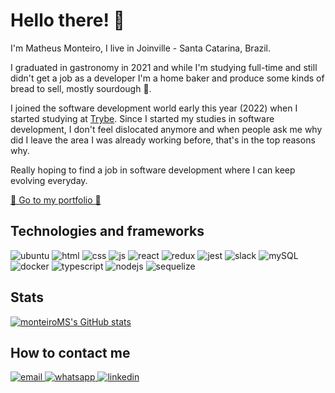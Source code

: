 <h1>Hello there! 👋</h1>

<p>I'm Matheus Monteiro, I live in Joinville - Santa Catarina, Brazil.</p>

<p>I graduated in gastronomy in 2021 and while I'm studying full-time and still didn't get a job as a developer I'm a home baker and produce some kinds of bread to sell, mostly sourdough 🥖.</p>

<p>I joined the software development world early this year (2022) when I started studying at <a href="https://www.betrybe.com" rel="noreferrer noopener" target="_blank">Trybe</a>. Since I started my studies in software development, I don't feel dislocated anymore and when people ask me why did I leave the area I was already working before, that's in the top reasons why.</p>

<p>Really hoping to find a job in software development where I can keep evolving everyday.</p>

<p>
  <a href="https://monteiroms.github.io/portfolio/" rel="noopener noreferrer" target="_blank">
    🚀 Go to my portfolio 🚀
  </a> 
</p>

<h2>Technologies and frameworks</h2>

<span>
  <img src="https://img.shields.io/badge/Ubuntu-E95420?style=for-the-badge&logo=ubuntu&logoColor=white" alt="ubuntu"/>
</span>
<span>
  <img src="https://img.shields.io/badge/HTML5-E34F26?style=for-the-badge&logo=html5&logoColor=white" alt="html"/>
</span>
<span>
  <img src="https://img.shields.io/badge/CSS3-1572B6?style=for-the-badge&logo=css3&logoColor=white" alt="css"/>
</span>
<span>
  <img src="https://img.shields.io/badge/JavaScript-323330?style=for-the-badge&logo=javascript&logoColor=F7DF1E" alt="js"/>
</span>
<span>
  <img src="https://img.shields.io/badge/React-20232A?style=for-the-badge&logo=react&logoColor=61DAFB" alt="react"/>
</span>
<span>
  <img src="https://img.shields.io/badge/Redux-593D88?style=for-the-badge&logo=redux&logoColor=white" alt="redux"/>
</span>
<span>
  <img src="https://img.shields.io/badge/Jest-C21325?style=for-the-badge&logo=jest&logoColor=white" alt="jest"/>
</span>
<span>
  <img src="https://img.shields.io/badge/Slack-4A154B?style=for-the-badge&logo=slack&logoColor=white" alt="slack"/>
</span>
<span>
  <img src="https://img.shields.io/badge/MySQL-005C84?style=for-the-badge&logo=mysql&logoColor=white" alt="mySQL"/>
</span>
<span>
  <img src="https://img.shields.io/badge/Docker-2CA5E0?style=for-the-badge&logo=docker&logoColor=white" alt="docker"/>
</span>
<span>
  <img src="https://img.shields.io/badge/TypeScript-007ACC?style=for-the-badge&logo=typescript&logoColor=white" alt="typescript"/>
</span>
<span>
  <img src="https://img.shields.io/badge/Node.js-339933?style=for-the-badge&logo=nodedotjs&logoColor=white" alt="nodejs"/>
</span>
<span>
  <img src="https://img.shields.io/badge/Sequelize-52B0E7?style=for-the-badge&logo=Sequelize&logoColor=white" alt="sequelize"/>
</span>

<h2>Stats</h2>
                                                                                                                 
[![monteiroMS's GitHub stats](https://github-readme-stats.vercel.app/api?username=monteiroms&count_private=true&show_icons=true&theme=synthwave)](https://github.com/monteiroms/github-readme-stats)

<h2>How to contact me</h2>
                                                                                                                 
<a href="mailto:matheuschran@hotmail.com">
  <img src="https://img.shields.io/badge/Microsoft_Outlook-0078D4?style=for-the-badge&logo=microsoft-outlook&logoColor=white" alt="email"/>
</a>
                                                                                                                 
<a href="https://contate.me/monteiro.ms" rel="noopener noreferrer" target="_blank">
  <img src="https://img.shields.io/badge/WhatsApp-25D366?style=for-the-badge&logo=whatsapp&logoColor=white" alt="whatsapp"/>
</a>

<a href="https://www.linkedin.com/in/monteiroms/" rel="noopener noreferrer" target="_blank">
  <img src="https://img.shields.io/badge/LinkedIn-0077B5?style=for-the-badge&logo=linkedin&logoColor=white" alt="linkedin"/>
</a>
